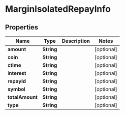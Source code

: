 

# MarginIsolatedRepayInfo


## Properties

| Name | Type | Description | Notes |
|------------ | ------------- | ------------- | -------------|
|**amount** | **String** |  |  [optional] |
|**coin** | **String** |  |  [optional] |
|**ctime** | **String** |  |  [optional] |
|**interest** | **String** |  |  [optional] |
|**repayId** | **String** |  |  [optional] |
|**symbol** | **String** |  |  [optional] |
|**totalAmount** | **String** |  |  [optional] |
|**type** | **String** |  |  [optional] |



